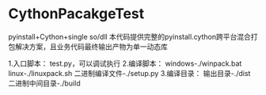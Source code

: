 # CythonPacakgeTest
pyinstall+Cython+single so/dll
本代码提供完整的pyinstall.cython跨平台混合打包解决方案，且业务代码最终输出产物为单一动态库

1.入口脚本：
test.py，可以调试执行
2.编译脚本：
windows-./winpack.bat
linux-./linuxpack.sh
二进制编译文件-./setup.py
3.编译目录：
输出目录-./dist
二进制中间目录-./build


